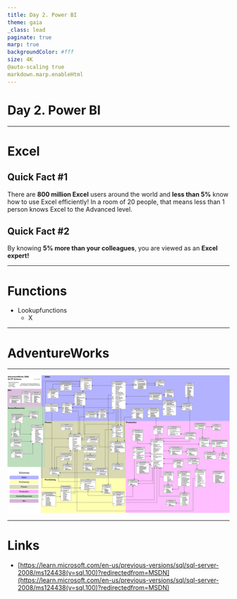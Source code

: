 ```yaml
---
title: Day 2. Power BI
theme: gaia
_class: lead
paginate: true
marp: true
backgroundColor: #fff
size: 4K
@auto-scaling true
markdown.marp.enableHtml
---
```


# Day 2. Power BI

---

# Excel

## Quick Fact #1
There are **800 million Excel** users around the world and **less than 5%** know how to use Excel efficiently! 
In a room of 20 people, that means less than 1 person knows Excel to the Advanced level.

## Quick Fact #2
By knowing **5% more than your colleagues**, you are viewed as an **Excel expert!**

---

# Functions
- Lookupfunctions
    - X 

---

# AdventureWorks

---

![](../image/adventureworks2008_schema.gif)

---

# Links

- [https://learn.microsoft.com/en-us/previous-versions/sql/sql-server-2008/ms124438(v=sql.100)?redirectedfrom=MSDN](https://learn.microsoft.com/en-us/previous-versions/sql/sql-server-2008/ms124438(v=sql.100)?redirectedfrom=MSDN)
